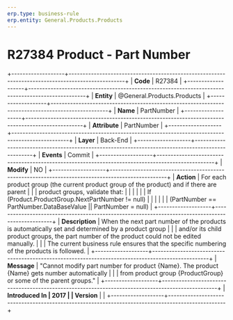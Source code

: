 ```yaml
---
erp.type: business-rule
erp.entity: General.Products.Products
---
```


# R27384 Product - Part Number
+-------------------+--------------------------------------------------------------------------------------------------+
| **Code**          | R27384                                                                                           |
+-------------------+--------------------------------------------------------------------------------------------------+
| **Entity**        | @General.Products.Products                                                                                          |
+-------------------+--------------------------------------------------------------------------------------------------+
| **Name**          | PartNumber                                                                                       |
+-------------------+--------------------------------------------------------------------------------------------------+
| **Attribute**     | PartNumber                                                                                       |
+-------------------+--------------------------------------------------------------------------------------------------+
| **Layer**         | Back-End                                                                                         |
+-------------------+--------------------------------------------------------------------------------------------------+
| **Events**        | Commit                                                                                           |
+-------------------+--------------------------------------------------------------------------------------------------+
| **Modify**        | NO                                                                                               |
+-------------------+--------------------------------------------------------------------------------------------------+
| **Action**        | For each product group (the current product group of the product) and if there are parent        |
|                   | product groups, validate that:                                                                   |
|                   |                                                                                                  |
|                   | If (Product.ProductGroup.NextPartNumber != null)                                                 |
|                   |                                                                                                  |
|                   | (PartNumber == PartNumber.DataBaseValue \|\| PartNumber = null)                                  |
+-------------------+--------------------------------------------------------------------------------------------------+
| **Description**   | When the next part number of the products is automatically set and determined by a product group |
|                   | and/or its child product groups, the part number of the product could not be edited manually.    |
|                   | The current business rule ensures that the specific numbering of the products is followed.       |
+-------------------+--------------------------------------------------------------------------------------------------+
| **Message**       | \"Cannot modify part number for product {Name}. The product {Name} gets number automatically     |
|                   | from product group {ProductGroup} or some of the parent groups.\"                                |
+-------------------+--------------------------------------------------------------------------------------------------+
| **Introduced In   | 2017                                                                                             |
| Version**         |                                                                                                  |
+-------------------+--------------------------------------------------------------------------------------------------+

  

  

  
